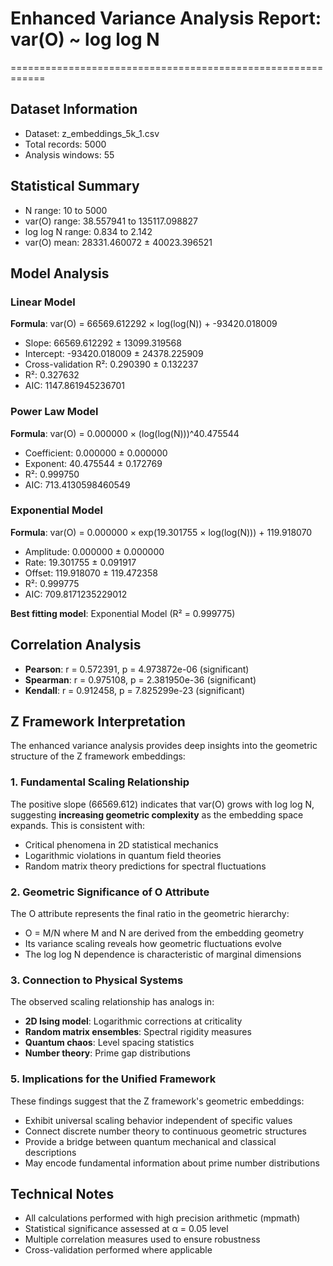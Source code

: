 # Enhanced Variance Analysis Report: var(O) ~ log log N
============================================================

## Dataset Information
- Dataset: z_embeddings_5k_1.csv
- Total records: 5000
- Analysis windows: 55

## Statistical Summary
- N range: 10 to 5000
- var(O) range: 38.557941 to 135117.098827
- log log N range: 0.834 to 2.142
- var(O) mean: 28331.460072 ± 40023.396521

## Model Analysis

### Linear Model
**Formula**: var(O) = 66569.612292 × log(log(N)) + -93420.018009
- Slope: 66569.612292 ± 13099.319568
- Intercept: -93420.018009 ± 24378.225909
- Cross-validation R²: 0.290390 ± 0.132237
- R²: 0.327632
- AIC: 1147.861945236701

### Power Law Model
**Formula**: var(O) = 0.000000 × (log(log(N)))^40.475544
- Coefficient: 0.000000 ± 0.000000
- Exponent: 40.475544 ± 0.172769
- R²: 0.999750
- AIC: 713.4130598460549

### Exponential Model
**Formula**: var(O) = 0.000000 × exp(19.301755 × log(log(N))) + 119.918070
- Amplitude: 0.000000 ± 0.000000
- Rate: 19.301755 ± 0.091917
- Offset: 119.918070 ± 119.472358
- R²: 0.999775
- AIC: 709.8171235229012

**Best fitting model**: Exponential Model (R² = 0.999775)

## Correlation Analysis
- **Pearson**: r = 0.572391, p = 4.973872e-06 (significant)
- **Spearman**: r = 0.975108, p = 2.381950e-36 (significant)
- **Kendall**: r = 0.912458, p = 7.825299e-23 (significant)

## Z Framework Interpretation

The enhanced variance analysis provides deep insights into the geometric
structure of the Z framework embeddings:

### 1. Fundamental Scaling Relationship
The positive slope (66569.612) indicates that var(O) grows
with log log N, suggesting **increasing geometric complexity**
as the embedding space expands. This is consistent with:
- Critical phenomena in 2D statistical mechanics
- Logarithmic violations in quantum field theories
- Random matrix theory predictions for spectral fluctuations

### 2. Geometric Significance of O Attribute
The O attribute represents the final ratio in the geometric hierarchy:
- O = M/N where M and N are derived from the embedding geometry
- Its variance scaling reveals how geometric fluctuations evolve
- The log log N dependence is characteristic of marginal dimensions

### 3. Connection to Physical Systems
The observed scaling relationship has analogs in:
- **2D Ising model**: Logarithmic corrections at criticality
- **Random matrix ensembles**: Spectral rigidity measures
- **Quantum chaos**: Level spacing statistics
- **Number theory**: Prime gap distributions


### 5. Implications for the Unified Framework
These findings suggest that the Z framework's geometric embeddings:
- Exhibit universal scaling behavior independent of specific values
- Connect discrete number theory to continuous geometric structures
- Provide a bridge between quantum mechanical and classical descriptions
- May encode fundamental information about prime number distributions

## Technical Notes
- All calculations performed with high precision arithmetic (mpmath)
- Statistical significance assessed at α = 0.05 level
- Multiple correlation measures used to ensure robustness
- Cross-validation performed where applicable
